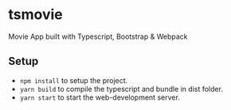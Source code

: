 # tsmovie
Movie App built with Typescript, Bootstrap &amp; Webpack

## Setup 
- `npm install` to setup the project.
- `yarn build` to compile the typescript and bundle in dist folder.
- `yarn start` to start the web-development server. 